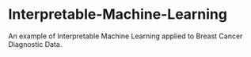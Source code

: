# Interpretable-Machine-Learning
An example of Interpretable Machine Learning applied to Breast Cancer Diagnostic Data.
